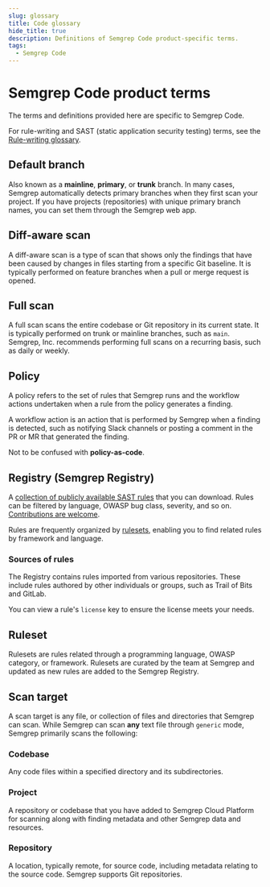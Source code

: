 ```yaml
---
slug: glossary
title: Code glossary
hide_title: true
description: Definitions of Semgrep Code product-specific terms.
tags:
  - Semgrep Code
---
```


# Semgrep Code product terms

The terms and definitions provided here are specific to Semgrep Code.

For rule-writing and SAST (static application security testing) terms, see the [Rule-writing glossary](/writing-rules/glossary).

## Default branch

Also known as a **mainline**, **primary**, or **trunk** branch. In many cases, Semgrep automatically detects primary branches when they first scan your project. If you have projects (repositories) with unique primary branch names, you can set them through the Semgrep web app.

## Diff-aware scan

A diff-aware scan is a type of scan that shows only the findings that have been caused by changes in files starting from a specific Git baseline. It is typically performed on feature branches when a pull or merge request is opened.

## Full scan

A full scan scans the entire codebase or Git repository in its current state. It is typically performed on trunk or mainline branches, such as `main`. Semgrep, Inc. recommends performing full scans on a recurring basis, such as daily or weekly.

## Policy

A policy refers to the set of rules that Semgrep runs and the workflow actions undertaken when a rule from the policy generates a finding.

A workflow action is an action that is performed by Semgrep when a finding is detected, such as notifying Slack channels or posting a comment in the PR or MR that generated the finding.

Not to be confused with **policy-as-code**.

## Registry (Semgrep Registry)

A [<i class="fas fa-external-link fa-xs"></i> collection of publicly available SAST rules](https://semgrep.dev/r) that you can download. Rules can be filtered by language, OWASP bug class, severity, and so on. [<i class="fas fa-external-link fa-xs"></i> Contributions are welcome](/contributing/contributing-to-semgrep-rules-repository). 

Rules are frequently organized by [rulesets](#ruleset), enabling you to find related rules by framework and language.

### Sources of rules

The Registry contains rules imported from various repositories. These include rules authored by other individuals or groups, such as Trail of Bits and GitLab.

You can view a rule's `license` key to ensure the license meets your needs.

## Ruleset

Rulesets are rules related through a programming language, OWASP category, or framework. Rulesets are curated by the team at Semgrep and updated as new rules are added to the Semgrep Registry.

## Scan target

A scan target is any file, or collection of files and directories that Semgrep can scan. While Semgrep can scan **any** text file through `generic` mode, Semgrep primarily scans the following:

### Codebase

Any code files within a specified directory and its subdirectories.

### Project

A repository or codebase that you have added to Semgrep Cloud Platform for scanning along with finding metadata and other Semgrep data and resources.

### Repository

A location, typically remote, for source code, including metadata relating to the source code. Semgrep supports Git repositories.
